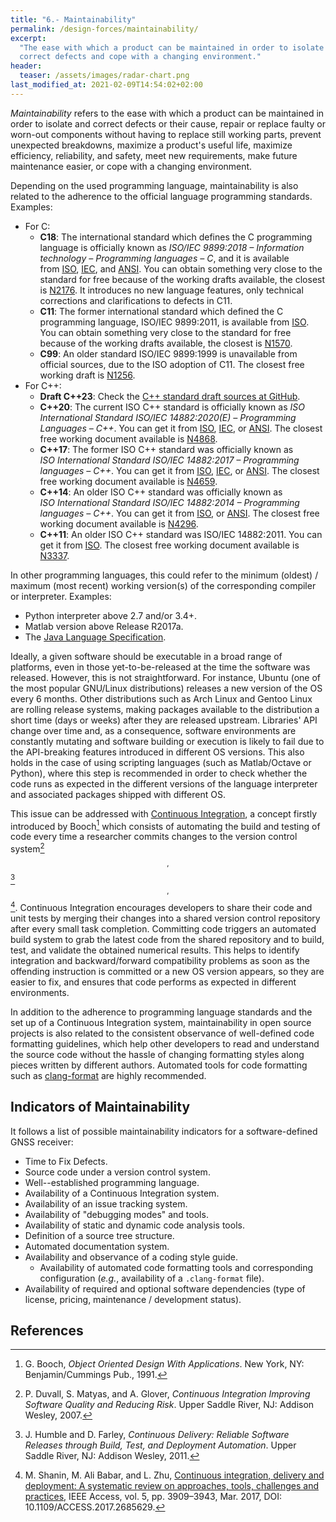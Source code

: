 ```yaml
---
title: "6.- Maintainability"
permalink: /design-forces/maintainability/
excerpt:
  "The ease with which a product can be maintained in order to isolate and
  correct defects and cope with a changing environment."
header:
  teaser: /assets/images/radar-chart.png
last_modified_at: 2021-02-09T14:54:02+02:00
---
```


_Maintainability_ refers to the ease with which a product can be maintained in
order to isolate and correct defects or their cause, repair or replace faulty or
worn-out components without having to replace still working parts, prevent
unexpected breakdowns, maximize a product's useful life, maximize efficiency,
reliability, and safety, meet new requirements, make future maintenance easier,
or cope with a changing environment.

Depending on the used programming language, maintainability is also related to
the adherence to the official language programming standards. Examples:

- For C:
  - **C18**: The international standard which defines the C programming language
    is officially known as _ISO/IEC 9899:2018 &ndash; Information technology
    &ndash; Programming languages &ndash; C_, and it is available
    from [ISO](https://www.iso.org/standard/74528.html),
    [IEC](https://webstore.iec.ch/publication/63478), and
    [ANSI](https://webstore.ansi.org/standards/iso/isoiec98992018). You can
    obtain something very close to the standard for free because of the working
    drafts available, the closest
    is [N2176](https://web.archive.org/web/20181230041359if_/http://www.open-std.org/jtc1/sc22/wg14/www/abq/c17_updated_proposed_fdis.pdf).
    It introduces no new language features, only technical corrections and
    clarifications to defects in C11.
  - **C11**: The former international standard which defined the C programming
    language, ISO/IEC 9899:2011, is available
    from [ISO](https://www.iso.org/standard/57853.html). You can obtain
    something very close to the standard for free because of the working drafts
    available, the closest
    is [N1570](https://www.open-std.org/jtc1/sc22/WG14/www/docs/n1570.pdf).
  - **C99**: An older standard ISO/IEC 9899:1999 is unavailable from official
    sources, due to the ISO adoption of C11. The closest free working draft is
    [N1256](https://www.open-std.org/jtc1/sc22/WG14/www/docs/n1256.pdf).
- For C++:
  - **Draft C++23**: Check the
    [C++ standard draft sources at GitHub](https://github.com/cplusplus/draft).
  - **C++20**: The current ISO C++ standard is officially known as _ISO
    International Standard ISO/IEC 14882:2020(E) &ndash; Programming Languages
    &ndash; C++_. You can get it from
    [ISO](https://www.iso.org/standard/79358.html),
    [IEC](https://webstore.iec.ch/publication/68285), or
    [ANSI](https://webstore.ansi.org/standards/iso/isoiec148822020). The closest
    free working document available is
    [N4868](https://github.com/cplusplus/draft/releases/download/n4868/n4868.pdf).
  - **C++17**: The former ISO C++ standard was officially known as
    _ISO International Standard ISO/IEC 14882:2017 &ndash; Programming languages
    &ndash; C++_. You can get it from
    [ISO](https://www.iso.org/standard/68564.html),
    [IEC](https://webstore.iec.ch/publication/62162), or
    [ANSI](https://webstore.ansi.org/standards/iso/isoiec148822017). The closest
    free working document available is
    [N4659](https://www.open-std.org/jtc1/sc22/wg21/docs/papers/2017/n4659.pdf).
  - **C++14**: An older ISO C++ standard was officially known as
    _ISO International Standard ISO/IEC 14882:2014 &ndash; Programming languages
    &ndash; C++_. You can get it from
    [ISO](https://www.iso.org/standard/64029.html), or
    [ANSI](<https://webstore.ansi.org/standards/incits/incitsisoiec1488220142016>).
    The closest free working document available is
    [N4296](https://www.open-std.org/jtc1/sc22/wg21/docs/papers/2014/n4296.pdf).
  - **C++11**: An older ISO C++ standard was ISO/IEC 14882:2011. You can get it
    from [ISO](https://www.iso.org/standard/50372.html). The closest free
    working document available is
    [N3337](https://www.open-std.org/jtc1/sc22/wg21/docs/papers/2012/n3337.pdf).

In other programming languages, this could refer to the minimum (oldest) /
maximum (most recent) working version(s) of the corresponding compiler or
interpreter. Examples:

- Python interpreter above 2.7 and/or 3.4+.
- Matlab version above Release R2017a.
- The [Java Language Specification](https://docs.oracle.com/javase/specs/).

Ideally, a given software should be executable in a broad range of platforms,
even in those yet-to-be-released at the time the software was released. However,
this is not straightforward. For instance, Ubuntu (one of the most popular
GNU/Linux distributions) releases a new version of the OS every 6 months. Other
distributions such as Arch Linux and Gentoo Linux are rolling release systems,
making packages available to the distribution a short time (days or weeks) after
they are released upstream. Libraries' API change over time and, as a
consequence, software environments are constantly mutating and software building
or execution is likely to fail due to the API-breaking features introduced in
different OS versions. This also holds in the case of using scripting languages
(such as Matlab/Octave or Python), where this step is recommended in order to
check whether the code runs as expected in the different versions of the
language interpreter and associated packages shipped with different OS.

This issue can be addressed with
[Continuous Integration](https://en.wikipedia.org/wiki/Continuous_integration),
a concept firstly introduced by Booch[^Booch91] which consists of automating the
build and testing of code every time a researcher commits changes to the version
control system[^Duvall07]$$ ^{,} $$[^Humble11]$$ ^{,} $$[^Shanin17]. Continuous
Integration encourages developers to share their code and unit tests by merging
their changes into a shared version control repository after every small task
completion. Committing code triggers an automated build system to grab the
latest code from the shared repository and to build, test, and validate the
obtained numerical results. This helps to identify integration and
backward/forward compatibility problems as soon as the offending instruction is
committed or a new OS version appears, so they are easier to fix, and ensures
that code performs as expected in different environments.

In addition to the adherence to programming language standards and the set up of
a Continuous Integration system, maintainability in open source projects is also
related to the consistent observance of well-defined code formatting guidelines,
which help other developers to read and understand the source code without the
hassle of changing formatting styles along pieces written by different authors.
Automated tools for code formatting such as
[clang-format](https://clang.llvm.org/docs/ClangFormat.html) are highly
recommended.

## Indicators of Maintainability

It follows a list of possible maintainability indicators for a software-defined
GNSS receiver:

- Time to Fix Defects.
- Source code under a version control system.
- Well--established programming language.
- Availability of a Continuous Integration system.
- Availability of an issue tracking system.
- Availability of "debugging modes" and tools.
- Availability of static and dynamic code analysis tools.
- Definition of a source tree structure.
- Automated documentation system.
- Availability and observance of a coding style guide.
  - Availability of automated code formatting tools and corresponding
    configuration (_e.g._, availability of a `.clang-format` file).
- Availability of required and optional software dependencies (type of license,
  pricing, maintenance / development status).

## References

[^Booch91]: G. Booch, _Object Oriented Design With Applications_. New York, NY: Benjamin/Cummings Pub., 1991.

[^Duvall07]: P. Duvall, S. Matyas, and A. Glover, _Continuous Integration Improving Software Quality and Reducing Risk_. Upper Saddle River, NJ: Addison Wesley, 2007.

[^Humble11]: J. Humble and D. Farley, _Continuous Delivery: Reliable Software Releases through Build, Test, and Deployment Automation_. Upper Saddle River, NJ: Addison Wesley, 2011.

[^Shanin17]: M. Shanin, M. Ali Babar, and L. Zhu, [Continuous integration, delivery and deployment: A systematic review on approaches, tools, challenges and practices](https://ieeexplore.ieee.org/document/7884954/), IEEE Access, vol. 5, pp. 3909–3943, Mar. 2017, DOI: 10.1109/ACCESS.2017.2685629.
